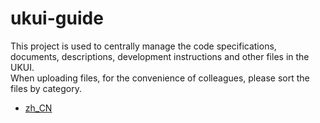 # ukui-guide

This project is used to centrally manage the code specifications, documents, descriptions, development instructions and other files in the UKUI.  
When uploading files, for the convenience of colleagues, please sort the files by category.  
  
- [zh_CN](README_CN.md)
